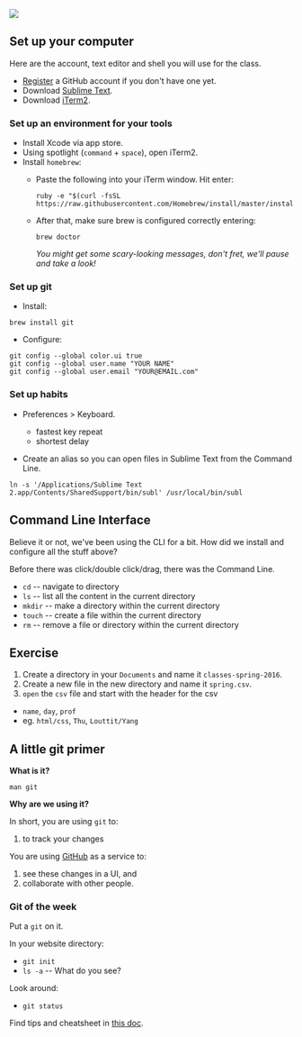 ![](https://media.giphy.com/media/JVtnyRL6XsI00/giphy.gif)

## Set up your computer

Here are the account, text editor and shell you will use for the class.

- [Register](https://github.com/) a GitHub account if you don't have one yet.
- Download [Sublime Text](http://www.sublimetext.com/).
- Download [iTerm2](http://iterm2.com/).

### Set up an environment for your tools

- Install Xcode via app store.
- Using spotlight (`command` + `space`), open iTerm2. 
- Install `homebrew`:
    - Paste the following into your iTerm window. Hit enter:

      ```
      ruby -e "$(curl -fsSL https://raw.githubusercontent.com/Homebrew/install/master/install)"
      ```

    - After that, make sure brew is configured correctly entering:

      ```
      brew doctor
      ```  

      _You might get some scary-looking messages, don't fret, we'll pause and take a look!_

### Set up git

- Install:

```  
brew install git
```

- Configure:

```
git config --global color.ui true
git config --global user.name "YOUR NAME"
git config --global user.email "YOUR@EMAIL.com"
```

### Set up habits

- Preferences > Keyboard.
  - fastest key repeat
  - shortest delay

- Create an alias so you can open files in Sublime Text from the Command Line.

```
ln -s '/Applications/Sublime Text 2.app/Contents/SharedSupport/bin/subl' /usr/local/bin/subl
```

## Command Line Interface

Believe it or not, we've been using the CLI for a bit. How did we install and configure all the stuff above? 

Before there was click/double click/drag, there was the Command Line.

- `cd` -- navigate to directory
- `ls` -- list all the content in the current directory
- `mkdir` -- make a directory within the current directory
- `touch` -- create a file within the current directory
- `rm` -- remove a file or directory within the current directory

## Exercise

1. Create a directory in your `Documents` and name it `classes-spring-2016`.
2. Create a new file in the new directory and name it `spring.csv`.
3. `open` the `csv` file and start with the header for the csv
  - `name`, `day`, `prof`
  - eg. `html/css`, `Thu`, `Louttit/Yang`

## A little git primer

**What is it?**

`man git`

**Why are we using it?**

In short, you are using `git` to:

1. to track your changes

You are using [GitHub](https://github.com) as a service to:

1. see these changes in a UI, and 
2. collaborate with other people.

### Git of the week

Put a `git` on it.

In your website directory:

- `git init`
- `ls -a` -- What do you see?

Look around:

- `git status`

Find tips and cheatsheet in [this doc](https://github.com/jueyang/know-your-tools/blob/master/0a-setup.md).
